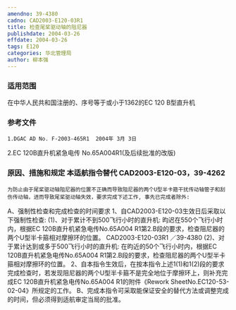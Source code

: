 ```yaml
---
amendno: 39-4380
cadno: CAD2003-E120-03R1
title: 检查尾桨驱动轴的阻尼器
publishdate: 2004-03-26
effdate: 2004-03-26
tags: E120
categories: 华北管理局
author: 柳本强
---
```


### 适用范围 
在中华人民共和国注册的、序号等于或小于1362的EC 120 B型直升机

### 参考文件
    1.DGAC AD No. F-2003-465R1  2004年 3月 3日
 2.EC 
120B直升机紧急电传 No.65A004R1(及后续批准的改版)


### 原因、措施和规定 本适航指令替代 CAD2003-E120-03，39-4262 
    为防止由于尾桨驱动轴阻尼器的位置不正确而导致阻尼器的两个U型半卡箍干扰传动轴管子和刮伤传动轴，进而导致尾桨驱动轴失效，要求完成下述工作, 事先已完成者除外: 
A、强制性检查和完成检查的时间要求      1、自CAD2003-E120-03生效日后采取以下强制性检查: 
(1)、对于累计不到500飞行小时的直升机: 
      昀迟在550个飞行小时内，根据EC 120B直升机紧急电传No.65A004 R1第2.B段的要求，检查阻尼器的两个U型半卡箍相对摩擦环的位置。 
       CAD2003-E120-03R1   ／39-4380 
(2)、对于累计达到或多于500飞行小时的直升机: 
      在昀近的50个飞行小时内，根据EC 120B直升机紧急电传No.65A004 R1第2.B段的要求，检查阻尼器的两个U型半卡箍相对摩擦环的位置。 
     2、自本指令生效后，在按本指令上述1(1)和1(2)段的要求完成检查时，若发现阻尼器的两个U型半卡箍不是完全地位于摩擦环上，则补充完成EC 120B直升机紧急电传No.65A004 R1的附件《Rework SheetNo.EC120-53-02-04》所规定的工作。 
    B、完成本指令可采取能保证安全的替代方法或调整完成的时间，但必须得到适航审定当局的批准。
